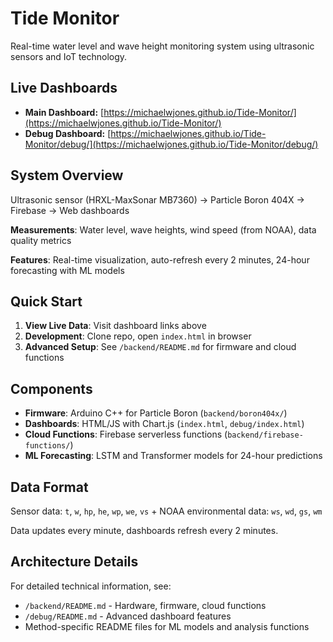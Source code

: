 # Tide Monitor

Real-time water level and wave height monitoring system using ultrasonic sensors and IoT technology.

## Live Dashboards

- **Main Dashboard:** [https://michaelwjones.github.io/Tide-Monitor/](https://michaelwjones.github.io/Tide-Monitor/)  
- **Debug Dashboard:** [https://michaelwjones.github.io/Tide-Monitor/debug/](https://michaelwjones.github.io/Tide-Monitor/debug/)

## System Overview

Ultrasonic sensor (HRXL-MaxSonar MB7360) → Particle Boron 404X → Firebase → Web dashboards

**Measurements**: Water level, wave heights, wind speed (from NOAA), data quality metrics

**Features**: Real-time visualization, auto-refresh every 2 minutes, 24-hour forecasting with ML models

## Quick Start

1. **View Live Data**: Visit dashboard links above
2. **Development**: Clone repo, open `index.html` in browser
3. **Advanced Setup**: See `/backend/README.md` for firmware and cloud functions

## Components

- **Firmware**: Arduino C++ for Particle Boron (`backend/boron404x/`)
- **Dashboards**: HTML/JS with Chart.js (`index.html`, `debug/index.html`)  
- **Cloud Functions**: Firebase serverless functions (`backend/firebase-functions/`)
- **ML Forecasting**: LSTM and Transformer models for 24-hour predictions

## Data Format

Sensor data: `t`, `w`, `hp`, `he`, `wp`, `we`, `vs` + NOAA environmental data: `ws`, `wd`, `gs`, `wm`

Data updates every minute, dashboards refresh every 2 minutes.

## Architecture Details

For detailed technical information, see:
- `/backend/README.md` - Hardware, firmware, cloud functions
- `/debug/README.md` - Advanced dashboard features  
- Method-specific README files for ML models and analysis functions